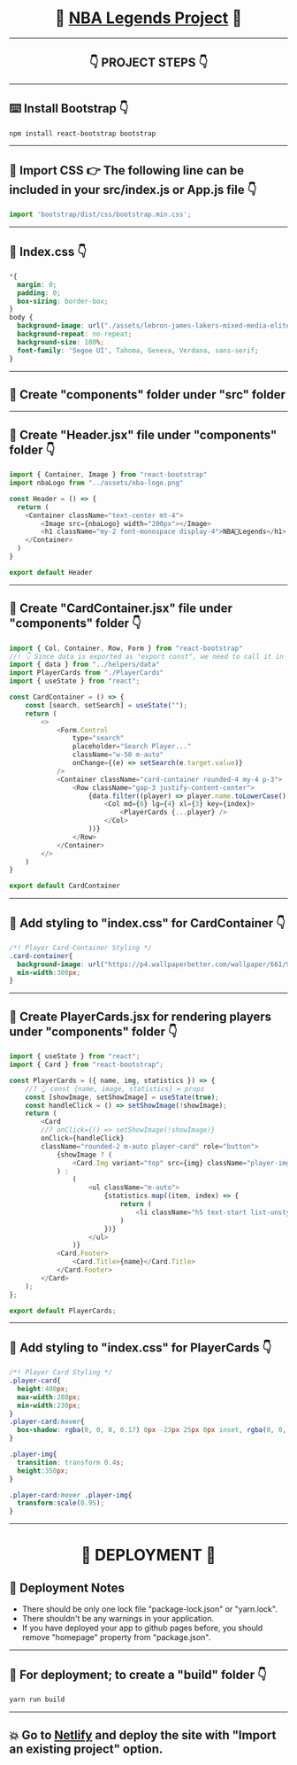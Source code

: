# <center>🏀 [NBA Legends Project](https://nba-legends-with-react.netlify.app/) 🏀</center>

<hr>

## <center>👇 PROJECT STEPS 👇</center>

<hr>

## ⌨️ Install Bootstrap 👇

```bash
npm install react-bootstrap bootstrap
```

<hr>

## 🚩 Import CSS 👉 The following line can be included in your src/index.js or App.js file 👇

```javascript
import 'bootstrap/dist/css/bootstrap.min.css';
```

<hr>

## 🚩 Index.css 👇

```css
*{
  margin: 0;
  padding: 0;
  box-sizing: border-box;
}
body {
  background-image: url("./assets/lebron-james-lakers-mixed-media-elite-editions.jpg");
  background-repeat: no-repeat;
  background-size: 100%;
  font-family: 'Segoe UI', Tahoma, Geneva, Verdana, sans-serif;
}
```

<hr>

## 🚩 Create "components" folder under "src" folder

<hr>

## 🚩 Create "Header.jsx" file under "components" folder 👇

```javascript
import { Container, Image } from "react-bootstrap"
import nbaLogo from "../assets/nba-logo.png"

const Header = () => {
  return (
    <Container className="text-center mt-4">
        <Image src={nbaLogo} width="200px"></Image>
        <h1 className="my-2 font-monospace display-4">NBA🏀Legends</h1>
    </Container>
  )
}

export default Header
```

<hr>

## 🚩 Create "CardContainer.jsx" file under "components" folder 👇

```javascript
import { Col, Container, Row, Form } from "react-bootstrap"
//! 👇 Since data is exported as "export const", we need to call it in curly braces while importing.
import { data } from "../helpers/data"
import PlayerCards from "./PlayerCards"
import { useState } from "react";

const CardContainer = () => {
    const [search, setSearch] = useState("");
    return (
        <>
            <Form.Control
                type="search"
                placeholder="Search Player..."
                className="w-50 m-auto"
                onChange={(e) => setSearch(e.target.value)}
            />
            <Container className="card-container rounded-4 my-4 p-3">
                <Row className="gap-3 justify-content-center">
                    {data.filter((player) => player.name.toLowerCase().includes(search.trim().toLowerCase())).map((player, index) => (
                        <Col md={6} lg={4} xl={3} key={index}>
                            <PlayerCards {...player} />
                        </Col>
                    ))}
                </Row>
            </Container>
        </>
    )
}

export default CardContainer
```

<hr>

## 🚩 Add styling to "index.css" for CardContainer 👇

```css
/*! Player Card-Container Styling */
.card-container{
  background-image: url("https://p4.wallpaperbetter.com/wallpaper/661/973/110/cool-nba-logo-wallpaper-preview.jpg");
  min-width:300px;
}
```

<hr>

## 🚩 Create PlayerCards.jsx for rendering players under "components" folder 👇

```javascript
import { useState } from "react";
import { Card } from "react-bootstrap";

const PlayerCards = ({ name, img, statistics }) => {
    //? 👆 const {name, image, statistics} = props
    const [showImage, setShowImage] = useState(true);
    const handleClick = () => setShowImage(!showImage);
    return (
        <Card
        //? onClick={() => setShowImage(!showImage)}
        onClick={handleClick}
        className="rounded-2 m-auto player-card" role="button">
            {showImage ? (
                <Card.Img variant="top" src={img} className="player-img" />
            ) :
                (
                    <ul className="m-auto">
                        {statistics.map((item, index) => {
                            return (
                                <li className="h5 text-start list-unstyled" key={index}>🏀 {item}</li>
                            )
                        })}
                    </ul>
                )}
            <Card.Footer>
                <Card.Title>{name}</Card.Title>
            </Card.Footer>
        </Card>
    );
};

export default PlayerCards;
```

<hr>

## 🚩 Add styling to "index.css" for PlayerCards 👇

```css
/*! Player Card Styling */
.player-card{
  height:400px;
  max-width:280px;
  min-width:230px;
}
.player-card:hover{
  box-shadow: rgba(0, 0, 0, 0.17) 0px -23px 25px 0px inset, rgba(0, 0, 0, 0.15) 0px -36px 30px 0px inset, rgba(0, 0, 0, 0.1) 0px -79px 40px 0px inset, rgba(0, 0, 0, 0.06) 0px 2px 1px, rgba(0, 0, 0, 0.09) 0px 4px 2px, rgba(0, 0, 0, 0.09) 0px 8px 4px, rgba(0, 0, 0, 0.09) 0px 16px 8px, rgba(0, 0, 0, 0.09) 0px 32px 16px;
}

.player-img{
  transition: transform 0.4s;
  height:350px;
}

.player-card:hover .player-img{
  transform:scale(0.95);
}
```

<hr>

# <center> 🚩 DEPLOYMENT 🚩 </center>

## 📝 Deployment Notes

- There should be only one lock file "package-lock.json" or "yarn.lock".
- There shouldn't be any warnings in your application.
- If you have deployed your app to github pages before, you should remove "homepage" property from "package.json".

<hr>

## 🚩 For deployment; to create a "build" folder 👇

```bash
yarn run build
```

<hr>

## 💥 Go to [Netlify](https://www.netlify.com/) and deploy the site with "Import an existing project" option.
